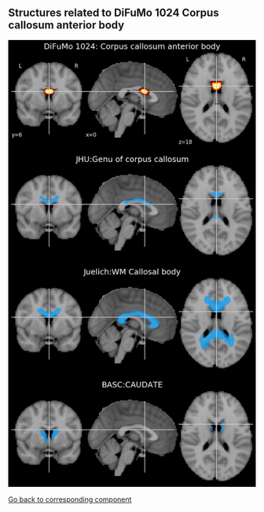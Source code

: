 


## Structures related to DiFuMo 1024 Corpus callosum anterior body

![669](669.jpg "Structures related to DiFuMo 1024 Corpus callosum anterior body")

[Go back to corresponding component](https://parietal-inria.github.io/DiFuMo/1024/html/669.html)